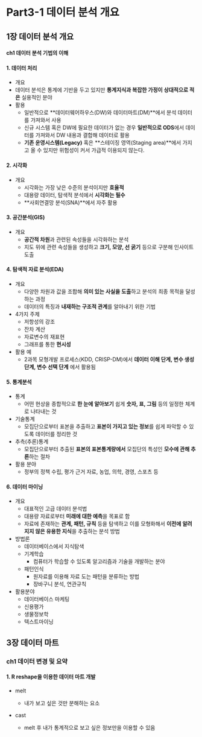 # Part3-1 데이터 분석 개요

## 1장 데이터 분석 개요

#### ch1 데이터 분석 기법의 이해

#### 1. 데이터 처리

-  개요
  - 데이터 분석은 통계에 기반을 두고 있지만 **통계지식과 복잡한 가정이 상대적으로 적은** 실용적인 분야
- 활용
  - 일반적으로 **데이터웨어하우스(DW)와 데이터마트(DM)**에서 분석 데이터를 가져와서 사용
  - 신규 시스템 혹은 DW에 필요한 데이터가 없는 경우 **일반적으로 ODS**에서 데이터를 가져와서 DW 내용과 결합해 데이터로 활용
  - **기존 운영시스템(Legacy)** 혹은 **스테이징 영역(Staging area)**에서 가지고 올 수 있지만 위험성이 커서 가급적 이용되지 않는다.



#### 2. 시각화

- 개요
  - 시각화는 가장 낮은 수준의 분석이지만 **효율적**
  - 대용량 데이터, 탐색적 분석에서 **시각화는 필수**
  - **사회연결망 분석(SNA)**에서 자주 활용



#### 3. 공간분석(GIS)

- 개요
  - **공간적 차원**과 관련된 속성들을 시각화하는 분석
  - 지도 위에 관련 속성들을 생성하고 **크기, 모양, 선 굵기** 등으로 구분해 인사이트 도출



#### 4. 탐색적 자료 분석(EDA)

- 개요
  - 다양한 차원과 값을 조합해 **의미 있는 사실을 도출**하고 분석의 최종 목적을 달성하는 과정
  - 데이터의 특징과 **내재하는 구조적 관계**를 알아내기 위한 기법
- 4가지 주제
  - 저항성의 강조
  - 잔차 계산
  - 자료변수의 재표현
  - 그래프를 통한 **현시성**
- 활용 예
  - 2과목 모형개발 프로세스(KDD, CRISP-DM)에서 
    **데이터 이해 단계, 변수 생성 단계, 변수 선택 단계**
    에서 활용됨

 

#### 5. 통계분석

- 통계
  - 어떤 현상을 종합적으로 **한 눈에 알아보기** 쉽게 **숫자, 표, 그림** 등의 일정한 체계로 나타내는 것
- 기술통계
  - 모집단으로부터 표본을 추출하고 **표본이 가지고 있는 정보**를 쉽게 파악할 수 있도록 데이터를 정리한 것
- 추측(추론)통계
  - 모집단으로부터 추출된 **표본의 표본통계량에서** 모집단의 특성인 **모수에 관해 추론**하는 절차
- 활용 분야
  - 정부의 정책 수립, 평가 근거 자료, 농업, 의학, 경영, 스포츠 등



#### 6. 데이터 마이닝

- 개요
  - 대표적인 고급 데이터 분석법
  - 대용량 자료로부터 **미래에 대한 예측**을 목표로 함
  - 자료에 존재하는 **관계, 패턴, 규칙** 등을 탐색하고 이를 모형화해서 **이전에 알려지지 않은 유용한 지식**을 추출하는 분석 방법
- 방법론
  - 데이터베이스에서 지식탐색
  - 기계학습
    - 컴퓨터가 학습할 수 있도록 알고리즘과 기술을 개발하는 분야
  - 패턴인식
    - 원자료를 이용해 자료 도는 패턴을 분류하는 방법
    - 장바구니 분석, 연관규칙
- 활용분야
  - 데이터베이스 마케팅
  - 신용평가
  - 생물정보학
  - 텍스트마이닝



## 3장 데이터 마트

### ch1 데이터 변경 및 요약

#### 1. R reshape을 이용한 데이터 마트 개발

- melt
  - 내가 보고 싶은 것만 분해하는 요소

- cast
  - melt 후 내가 통계적으로 보고 싶은 정보만을 이용할 수 있음